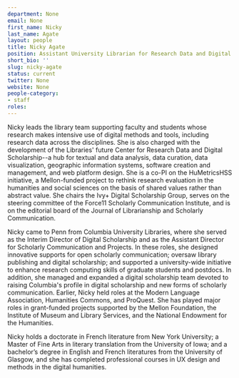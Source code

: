 ```yaml
---
department: None
email: None
first_name: Nicky
last_name: Agate
layout: people
title: Nicky Agate
position: Assistant University Librarian for Research Data and Digital Scholarship 
short_bio: ''
slug: nicky-agate
status: current
twitter: None
website: None
people-category:
- staff
roles:
---
```

Nicky leads the library team supporting faculty and students whose research makes intensive use of digital methods and tools, including research data across the disciplines. She is also charged with the development of the Libraries' future Center for Research Data and Digital Scholarship--a hub for textual and data analysis, data curation, data visualization, geographic information systems, software creation and management, and web platform design. She is a co-PI on the HuMetricsHSS initiative, a Mellon-funded project to rethink research evaluation in the humanities and social sciences on the basis of shared values rather than abstract value. She chairs the Ivy+ Digital Scholarship Group, serves on the steering committee of the Force11 Scholarly Communication Institute, and is on the editorial board of the Journal of Librarianship and Scholarly Communication.

Nicky came to Penn from Columbia University Libraries, where she served as the Interim Director of Digital Scholarship and as the Assistant Director for Scholarly Communication and Projects. In these roles, she designed innovative supports for open scholarly communication; oversaw library publishing and digital scholarship; and supported a university-wide initiative to enhance research computing skills of graduate students and postdocs.  In addition, she managed and expanded a digital scholarship team devoted to raising Columbia's profile in digital scholarship and new forms of scholarly communication. Earlier, Nicky held roles at the Modern Language Association, Humanities Commons, and ProQuest. She has played major roles in grant-funded projects supported by the Mellon Foundation, the Institute of Museum and Library Services, and the National Endowment for the Humanities.

Nicky holds a doctorate in French literature from New York University; a Master of Fine Arts in literary translation from the University of Iowa; and a bachelor’s degree in English and French literatures from the University of Glasgow, and she has completed professional courses in UX design and methods in the digital humanities.
